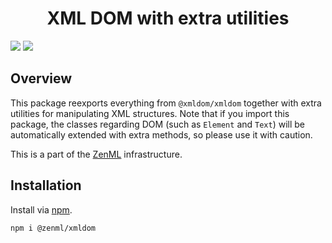 <div align="center">
<h1>XML DOM with extra utilities</h1>
</div>

![](https://img.shields.io/github/package-json/v/Ziphil/ZenmlXmldom)
![](https://img.shields.io/github/commit-activity/y/Ziphil/ZenmlXmldom?label=commits)


## Overview
This package reexports everything from `@xmldom/xmldom` together with extra utilities for manipulating XML structures.
Note that if you import this package, the classes regarding DOM (such as `Element` and `Text`) will be automatically extended with extra methods, so please use it with caution.

This is a part of the [ZenML](https://github.com/Ziphil/Zenml) infrastructure.

## Installation
Install via [npm](https://www.npmjs.com/package/@zenml/xmldom).
```
npm i @zenml/xmldom
```